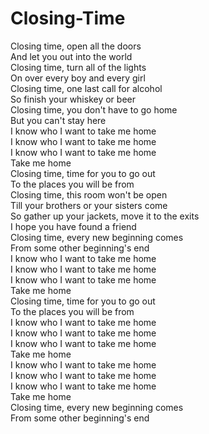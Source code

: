 # Closing-Time

Closing time, open all the doors  
And let you out into the world  
Closing time, turn all of the lights  
On over every boy and every girl  
Closing time, one last call for alcohol  
So finish your whiskey or beer  
Closing time, you don't have to go home  
But you can't stay here  
I know who I want to take me home  
I know who I want to take me home  
I know who I want to take me home  
Take me home  
Closing time, time for you to go out  
To the places you will be from  
Closing time, this room won't be open  
Till your brothers or your sisters come  
So gather up your jackets, move it to the exits  
I hope you have found a friend  
Closing time, every new beginning comes  
From some other beginning's end  
I know who I want to take me home  
I know who I want to take me home  
I know who I want to take me home  
Take me home  
Closing time, time for you to go out  
To the places you will be from  
I know who I want to take me home  
I know who I want to take me home  
I know who I want to take me home  
Take me home  
I know who I want to take me home  
I know who I want to take me home  
I know who I want to take me home  
Take me home  
Closing time, every new beginning comes  
From some other beginning's end
